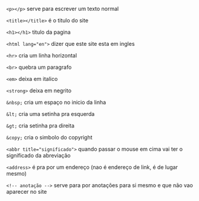 `<p></p>` serve para escrever um texto normal

`<title></title>` é o titulo do site

`<h1></h1>` titulo da pagina

`<html lang="en">` dizer que este site esta em ingles

`<hr>` cria um linha horizontal

`<br>` quebra um paragrafo

`<em>` deixa em italico

`<strong>` deixa em negrito

`&nbsp;` cria um espaço no inicio da linha

`&lt;` cria uma setinha pra esquerda

`&gt;` cria setinha pra direita

`&copy;` cria o simbolo do copyright

`<abbr title="significado">` quando passar o mouse em cima vai ter o significado da abreviação

`<address>` é pra por um endereço (nao é endereço de link, é de lugar mesmo)

`<!-- anotação -->` serve para por anotações para si mesmo e que não vao aparecer no site